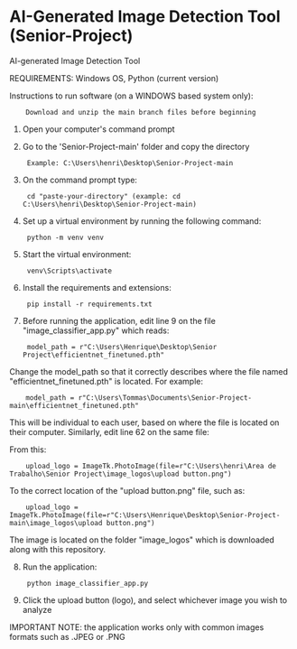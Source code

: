# AI-Generated Image Detection Tool (Senior-Project)
AI-generated Image Detection Tool

REQUIREMENTS: Windows OS, Python (current version)


Instructions to run software (on a WINDOWS based system only):

		Download and unzip the main branch files before beginning

1. Open your computer's command prompt

2. Go to the 'Senior-Project-main' folder and copy the directory

		Example: C:\Users\henri\Desktop\Senior-Project-main

3. On the command prompt type: 

		cd "paste-your-directory" (example: cd C:\Users\henri\Desktop\Senior-Project-main)

4. Set up a virtual environment by running the following command: 

		python -m venv venv

5. Start the virtual environment: 

		venv\Scripts\activate

6. Install the requirements and extensions: 

		pip install -r requirements.txt

7. Before running the application, edit line 9 on the file "image_classifier_app.py" which reads:

		model_path = r"C:\Users\Henrique\Desktop\Senior Project\efficientnet_finetuned.pth"

Change the model_path so that it correctly describes where the file named "efficientnet_finetuned.pth" is located. For example:

		model_path = r"C:\Users\Tommas\Documents\Senior-Project-main\efficientnet_finetuned.pth"

  This will be individual to each user, based on where the file is located on their computer. Similarly, edit line 62 on the same file:

  From this:

  		upload_logo = ImageTk.PhotoImage(file=r"C:\Users\henri\Area de Trabalho\Senior Project\image_logos\upload button.png") 

To the correct location of the "upload button.png" file, such as:

		upload_logo = ImageTk.PhotoImage(file=r"C:\Users\Henrique\Desktop\Senior-Project-main\image_logos\upload button.png") 

  The image is located on the folder "image_logos" which is downloaded along with this repository.



8. Run the application:
		
  		python image_classifier_app.py

9. Click the upload button (logo), and select whichever image you wish to analyze
   

IMPORTANT NOTE: the application works only with common images formats such as .JPEG or .PNG
